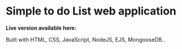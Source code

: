 # Simple to do List web application

**Live version available here:**

Built with HTML, CSS, JavaScript, NodeJS, EJS, MongooseDB..
